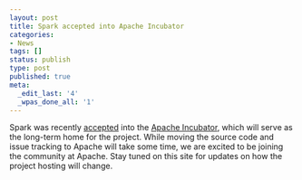```yaml
---
layout: post
title: Spark accepted into Apache Incubator
categories:
- News
tags: []
status: publish
type: post
published: true
meta:
  _edit_last: '4'
  _wpas_done_all: '1'
---
```

Spark was recently <a href="http://mail-archives.apache.org/mod_mbox/incubator-general/201306.mbox/%3CCDE7B773.E9A48%25chris.a.mattmann%40jpl.nasa.gov%3E">accepted</a> into the <a href="http://incubator.apache.org">Apache Incubator</a>, which will serve as the long-term home for the project. While moving the source code and issue tracking to Apache will take some time, we are excited to be joining the community at Apache. Stay tuned on this site for updates on how the project hosting will change.
